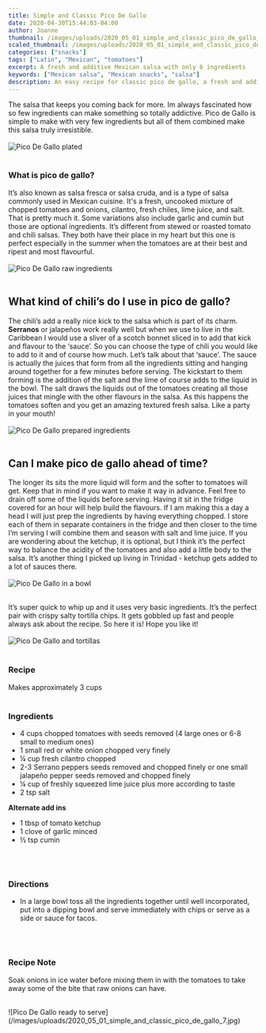 ```yaml
---
title: Simple and Classic Pico De Gallo
date: 2020-04-30T15:44:03-04:00
author: Joanne
thumbnail: /images/uploads/2020_05_01_simple_and_classic_pico_de_gallo_1.jpg
scaled_thumbnail: /images/uploads/2020_05_01_simple_and_classic_pico_de_gallo_0.jpg
categories: ["snacks"]
tags: ["Latin", "Mexican", "tomatoes"]
excerpt: A fresh and additive Mexican salsa with only 6 ingredients 
keywords: ["Mexican salsa", "Mexican snacks", "salsa"]
description: An easy recipe for classic pico de gallo, a fresh and additive Mexican salsa with only 6 ingredients 
---
```


The salsa that keeps you coming back for more. Im always fascinated how so few ingredients can make something so totally addictive. Pico de Gallo is simple to make with very few ingredients but all of them combined make this salsa truly irresistible. 
</br>
</br>
![Pico De Gallo plated](/images/uploads/2020_05_01_simple_and_classic_pico_de_gallo_2.jpg)
</br>
</br>

### What is pico de gallo?
It’s also known as salsa fresca or salsa cruda, and is a type of salsa commonly used in Mexican cuisine. It's a fresh, uncooked mixture of chopped tomatoes and onions, cilantro, fresh chiles, lime juice, and salt. That is pretty much it. Some variations also include garlic and cumin but those are optional ingredients.  It’s different from stewed or roasted tomato and chili salsas. They both have their place in my heart but this one is perfect especially in the summer when the tomatoes are at their best and ripest and most flavourful. 
</br>
</br>
![Pico De Gallo raw ingredients](/images/uploads/2020_05_01_simple_and_classic_pico_de_gallo_3.jpg)
</br>
</br>

## What kind of chili’s do I use in pico de gallo?
The chili’s add a really nice kick to the salsa which is part of its charm. __Serranos__ or jalapeños work really well but when we use to live in the Caribbean I would use a sliver of a scotch bonnet sliced in to add that kick and flavour to the ‘sauce’.  So you can choose the type of chili you would like to add to it and of course how much. Let’s talk about that ‘sauce’. The sauce is actually the juices that form from all the ingredients sitting and hanging around together for a few minutes before serving. The kickstart to them forming is the addition of the salt and the lime of course adds to the liquid in the bowl. The salt draws the liquids out of the tomatoes creating all those juices that mingle with the other flavours in the salsa. As this happens the tomatoes soften and you get an amazing textured fresh salsa. Like a party in your mouth! 
</br>
</br>
![Pico De Gallo prepared ingredients](/images/uploads/2020_05_01_simple_and_classic_pico_de_gallo_4.jpg)
</br>
</br>

## Can I make pico de gallo ahead of time? 
The longer its sits the more liquid will form and the softer to tomatoes will get. Keep that in mind if you want to make it way in advance. Feel free to drain off some of the liquids before serving.  Having it sit in the fridge covered for an hour will help build the flavours. If I am making this a day a head I will just prep the ingredients by having everything chopped. I store each of them in separate containers in the fridge and then closer to the time I’m serving I will combine them and season with salt and lime juice. If you are wondering about the ketchup, it is optional, but I think it’s the perfect way to balance the acidity of the tomatoes and also add a little body to the salsa. It’s another thing I picked up living in Trinidad - ketchup gets added to a lot of sauces there. 
</br>
</br>
![Pico De Gallo in a bowl](/images/uploads/2020_05_01_simple_and_classic_pico_de_gallo_5.jpg)
</br>
</br>

It’s super quick to whip up and it uses very basic ingredients. It’s the perfect pair with crispy salty tortilla chips. It gets gobbled up fast and people always ask about the recipe. So here it is! Hope you like it! 
</br>
</br>
![Pico De Gallo and tortillas](/images/uploads/2020_05_01_simple_and_classic_pico_de_gallo_6.jpg)
</br>
</br>

### Recipe
Makes approximately 3 cups 
</br>
</br>

### Ingredients

* <span itemprop="ingredients">4 cups chopped tomatoes with seeds removed (4 large ones or 6-8 small to medium ones)</span>
* <span itemprop="ingredients">1 small red or white onion chopped very finely</span>
* <span itemprop="ingredients">&frac14; cup fresh cilantro chopped</span>
* <span itemprop="ingredients">2-3 Serrano peppers seeds removed and chopped finely or one small jalapeño pepper seeds removed and chopped finely</span>
* <span itemprop="ingredients">&frac14; cup of freshly squeezed lime juice plus more according to taste </span>
* <span itemprop="ingredients">2 tsp salt </span>


__Alternate add ins__  

* 1 tbsp of tomato ketchup 
* 1 clove of garlic minced
* &frac12; tsp cumin
</br>
</br>

### Directions

* In a large bowl toss all the ingredients together until well incorporated, put into a dipping bowl and serve immediately with chips or serve as a side or sauce for tacos. 
</br>
</br>

### Recipe Note
Soak onions in ice water before mixing them in with the tomatoes to take away some of the bite that raw onions can have. 

</br>
![Pico De Gallo ready to serve](/images/uploads/2020_05_01_simple_and_classic_pico_de_gallo_7.jpg)